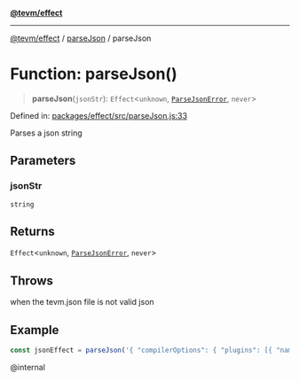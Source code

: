 [**@tevm/effect**](../../README.md)

***

[@tevm/effect](../../modules.md) / [parseJson](../README.md) / parseJson

# Function: parseJson()

> **parseJson**(`jsonStr`): `Effect`\<`unknown`, [`ParseJsonError`](../classes/ParseJsonError.md), `never`\>

Defined in: [packages/effect/src/parseJson.js:33](https://github.com/evmts/compiler/blob/main/packages/effect/src/parseJson.js#L33)

Parses a json string

## Parameters

### jsonStr

`string`

## Returns

`Effect`\<`unknown`, [`ParseJsonError`](../classes/ParseJsonError.md), `never`\>

## Throws

when the tevm.json file is not valid json

## Example

```ts
const jsonEffect = parseJson('{ "compilerOptions": { "plugins": [{ "name": "@tevm/ts-plugin" }] } }')
````
@internal
